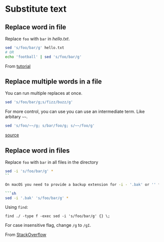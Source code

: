 # Substitute text


## Replace word in file

Replace `foo` with `bar` in _hello.txt_.

```sh
sed 's/foo/bar/g' hello.txt
# OR
echo 'football' | sed 's/foo/bar/g'
```

From [tutorial](https://www.cyberciti.biz/faq/how-to-use-sed-to-find-and-replace-text-in-files-in-linux-unix-shell/)


## Replace multiple words in a file

You can run multiple replaces at once.

```sh
sed 's/foo/bar/g;s/fizz/buzz/g'
```

For more control, you can use you can use an intermediate term. Like arbitary `~~`.

```sh
sed 's/foo/~~/g; s/bar/foo/g; s/~~/foo/g'
```

[source](https://stackoverflow.com/questions/26568952/how-to-replace-multiple-patterns-at-once-with-sed)


## Replace word in files

Replace `foo` with `bar` in all files in the directory

```sh
sed -i 's/foo/bar/g' *
``

On macOS you need to provide a backup extension for -i - '.bak' or '' for no backup.

```sh
sed -i '.bak' 's/foo/bar/g' *
```

Using `find`:

```
find ./ -type f -exec sed -i 's/foo/bar/g' {} \;
```

For case insensitive flag, change `/g` to `/gI`.


From [StackOverflow](https://stackoverflow.com/questions/11392478/how-to-replace-a-string-in-multiple-files-in-linux-command-line)
